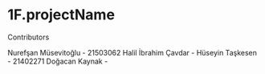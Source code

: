 # 1F.projectName

Contributors

Nurefşan Müsevitoğlu - 21503062
Halil İbrahim Çavdar -
Hüseyin Taşkesen - 21402271
Doğacan Kaynak -
